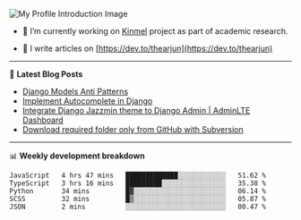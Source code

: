 ![My Profile Introduction Image](https://i.ibb.co/tLFZ15Q/gh.png)

- 🔭 I’m currently working on [Kinmel](https://github.com/thearjun/kinmel) project as part of academic research.

- 📝 I write articles on [https://dev.to/thearjun](https://dev.to/thearjun)

-------

📕 **Latest Blog Posts**
<!-- BLOG-POST-LIST:START -->
- [Django Models Anti Patterns](https://dev.to/thearjun/django-models-anti-patterns-1ma1)
- [Implement Autocomplete in Django](https://dev.to/thearjun/implement-autocomplete-in-django-3h20)
- [Integrate Django Jazzmin theme to Django Admin | AdminLTE Dashboard](https://dev.to/thearjun/integrate-django-jazzmin-theme-to-django-admin-adminlte-dashboard-5aao)
- [Download required folder only from GitHub with Subversion](https://dev.to/thearjun/download-required-folder-only-from-github-with-subversion-2gpc)
<!-- BLOG-POST-LIST:END -->

-------

📊 **Weekly development breakdown**
<!--START_SECTION:waka-->
```text
JavaScript   4 hrs 47 mins   █████████████░░░░░░░░░░░░   51.62 % 
TypeScript   3 hrs 16 mins   █████████░░░░░░░░░░░░░░░░   35.38 % 
Python       34 mins         █▓░░░░░░░░░░░░░░░░░░░░░░░   06.14 % 
SCSS         32 mins         █▒░░░░░░░░░░░░░░░░░░░░░░░   05.87 % 
JSON         2 mins          ░░░░░░░░░░░░░░░░░░░░░░░░░   00.47 % 
```
<!--END_SECTION:waka-->
<img src='https://profile-counter.glitch.me/thearjun/count.svg' width='0px'>
